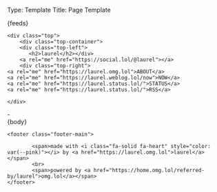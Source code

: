 Type: Template
Title: Page Template

<!DOCTYPE html>
<html lang="en">
<head>
<title>{weblog-title}{separator}{post-title}</title>
<meta charset="utf-8">
<meta name="viewport" content="width=device-width, initial-scale=1">
{feeds}
<style>
@import url('https://fonts.googleapis.com/css2?family=Caladea:ital,wght@0,700;1,400&family=Lato:ital,wght@0,400;0,900;1,400&display=swap');
@import url('https://static.omg.lol/type/font-md-io.css');
@import url('https://static.omg.lol/type/fontawesome-free/css/all.css');
</style>
<link rel="stylesheet" href="https://laurel.weblog.lol/style.css">

    <div class="top">
        <div class="top-container">
        <div class="top-left">
           <h2>laurel</h2></div>
        <a rel="me" href="https://social.lol/@laurel"></a>
        <div class="top-right">
    <a rel="me" href="https://laurel.omg.lol">ABOUT</a>   
    <a rel="me" href="https://laurel.weblog.lol/now">NOW</a>
    <a rel="me" href="https://laurel.status.lol/">STATUS</a>
    <a rel="me" href="https://laurel.status.lol/">RSS</a>

    </div>
</div>
</div>
</div>
<div class="header">
    -
</div>   

  </head>
  <body>
<main>
{body}
</main>
<div class="spacing">
</div>
</main>

	<footer class="footer-main">

			<span>made with <i class="fa-solid fa-heart" style="color: var(--pink)"></i> by <a href="https://laurel.omg.lol">laurel</a></span>
			<br>
			<span>powered by <a href="https://home.omg.lol/referred-by/laurel">omg.lol</a></span>
	</footer>
</body>
</html>
